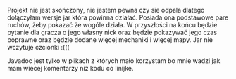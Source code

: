 Projekt nie jest skończony, nie jestem pewna czy sie odpala dlatego dołączyłam wersje jar która powinna działać. Posiada ona podstawowe pare ruchów, żeby pokazać że wogóle działa. W przyszłości na końcu będzie pytanie dla gracza o jego własny nick oraz będzie pokazywać jego czas poprawne oraz będzie dodane więcej mechaniki i więcej mapy. Jar nie wczytuje czcionki :(((

Javadoc jest tylko w plikach z których mało korzystam bo mnie wadzi jak mam wiecej komentarzy niż kodu co linijke. 
